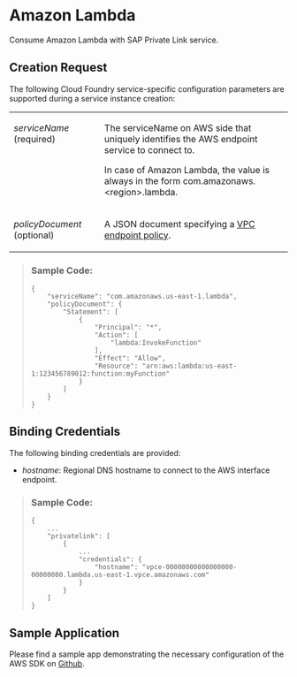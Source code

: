 <!-- loio45e272a9f2cf465f8817e16d0e032ec9 -->

# Amazon Lambda

Consume Amazon Lambda with SAP Private Link service.



<a name="loio45e272a9f2cf465f8817e16d0e032ec9__section_v33_s12_4vb"/>

## Creation Request

The following Cloud Foundry service-specific configuration parameters are supported during a service instance creation:


<table>
<tr>
<td valign="top">

*serviceName* \(required\)



</td>
<td valign="top">

The serviceName on AWS side that uniquely identifies the AWS endpoint service to connect to.

In case of Amazon Lambda, the value is always in the form com.amazonaws.<region\>.lambda.



</td>
</tr>
<tr>
<td valign="top">

*policyDocument* \(optional\)



</td>
<td valign="top">

A JSON document specifying a [VPC endpoint policy](https://docs.aws.amazon.com/vpc/latest/privatelink/vpc-endpoints-access.html).



</td>
</tr>
</table>

> ### Sample Code:  
> ```
> {
>     "serviceName": "com.amazonaws.us-east-1.lambda",
>     "policyDocument": {
>         "Statement": [
>             {
>                 "Principal": "*",
>                 "Action": [
>                     "lambda:InvokeFunction"
>                 ],
>                 "Effect": "Allow",
>                 "Resource": "arn:aws:lambda:us-east-1:123456789012:function:myFunction"
>             }
>         ]
>     }
> }
> ```



<a name="loio45e272a9f2cf465f8817e16d0e032ec9__section_cs5_lb2_4vb"/>

## Binding Credentials

The following binding credentials are provided:

-   *hostname*: Regional DNS hostname to connect to the AWS interface endpoint.


> ### Sample Code:  
> ```
> {
>     ...
>     "privatelink": [
>         {
>             ...
>             "credentials": {
>                 "hostname": "vpce-00000000000000000-00000000.lambda.us-east-1.vpce.amazonaws.com"
>             }
>         }
>     ]
> }
> ```



<a name="loio45e272a9f2cf465f8817e16d0e032ec9__section_dz5_rb2_4vb"/>

## Sample Application

Please find a sample app demonstrating the necessary configuration of the AWS SDK on [Github](https://github.com/SAP-samples/private-link-aws-services/tree/main/lambda).

